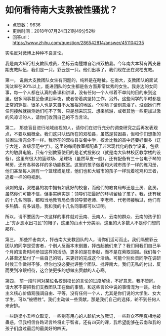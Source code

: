 # 如何看待南大支教被性骚扰？
- 点赞数：9636
- 更新时间：2018年07月24日21时49分52秒
- 回答url：https://www.zhihu.com/question/286542814/answer/451104235
<body>
 <p></p>
 <p></p>
 <p></p>
 <p></p>
 <p data-pid="6I-1e94O">实名反对微博上种种不良言论。</p>
 <p data-pid="hl7WE4BL">我是南大知行社支教队成员，坐标云南楚雄自治州双柏县。今年南大本科有两支暑期支教队伍，我们是一只，彩云是一只。他们出事了，我们现在还在双柏支教。</p>
 <p data-pid="Lg279xe9">第一， 说南大支教团队女生有问题的，纯粹是在瞎扯。在南大，支教团队的面试淘汰率在90%以上，能进团队的女生都是各方面非常优秀的女生。我身边的女同事，每一个人都在认真的备课和讲课，没有任何一个人带着不单纯的目的来到这里。很多同事甚至备课到半夜，或者带着病坚持工作。另外，这些同学的平时都是正常的穿搭，很多人也是来自不太富裕的地区，个别喷子请别意淫了。没跟她们有任何接触就揣测她们吃不了苦、只是想来玩玩、想来旅游，或者其他一些更加过激的风凉话的人，请你们收回自己的不当言论。</p>
 <p data-pid="cGVRXmpi">第二， 那些盲目进行地域歧视的人，请你们在进行充分的调查研究之后再发表观点，不要以偏概全。我们这只队伍所在的双柏县，虽然是贫困县，但和你们想象的贫困生活完全不一样。我所在的双柏县妥甸中学，校舍比我的高中还要好很多（辽宁大连，省级示范中学）。这里的每间教室都配备了非常现代化的教学设备，包括大的触屏电脑，只有个别教室使用的是老式投影仪（就是南大仙林校区教学楼的设备）。这里有很大的篮球场、足球场（虽然草皮一般），还有配备有三十台电子琴的琴房，还有各种各样的多功能教室。这里的孩子做着和大城市孩子一样的练习册，他们甚至每人拥有一个篮球或足球，他们也和大城市的孩子一样玩着吃鸡和王者，追着一样的电视剧。</p>
 <p data-pid="q5ru2tGH">讽刺的是，双柏县的初中拥有如此好的校舍，而他们的教育局却还是土房、危房。虽然你们可能不信，但事实确实是：领导们把最好的环境留给了孩子。我，还有我的十几名同事，都和当地教育局负责领导郭老师、李老师、代老师接触过，他们有多热情、有多诚恳，我和我的十几名同事都可以证明。</p>
 <p data-pid="L4GrOfj-">所以，请不要因为一次这样的事件就对云南、云南人、云南的群众、云南的孩子扣上“穷乡恶水出刁民”的帽子，这里的山水十分美丽，这里的大多数人不是你们想的那样。</p>
 <p data-pid="quX5vmFp">第三， 那些抨击南大，抨击南大支教团队的人，请你们适可而止。我们隔壁彩云团队的同学是受害者，个别人反而本末倒置，抨击起他们来了？我们用我们自己半个月的宝贵时间参加这样的活动，更多的是在奉献，而不是在索取回报。我们每个人甚至还垫付了一些自己的钱，来更好的完成这个活动。可能个别负责同学在调研时候工作做得不够，但你也没必要批评整个团队、批评南大。我们无私的付出，反而受到冷眼相待，这会使更多的想做出贡献的人心寒。</p>
 <p data-pid="GOzQ3hcS">第四， 前一段时间对某位名校副校长的言论的过度解读，不好意思，我不赞同。请大家不要把我们支教团队正在做的事情，和这些言论中说的事情混为一谈。社会主义核心价值观强调自由、平等，没有任何一个人，尤其是你们说的大学生、女大学生，可以“被牺牲”。我们主动做一些贡献，那是我们自己的选择，轮不到任何人来安排。</p>
 <p data-pid="YZMEeGVl">一些跳梁小丑哗众取宠，一些别有用心的人趁机大放厥词，一些群众不明真相地被蛊惑，但我相信各路谣言终将止于智者。还有四天的课，我希望能够在云南和我的孩子们度过最后的最美好的四天。</p>
 <p></p>
</body>